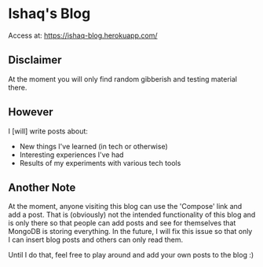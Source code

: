 # Ishaq's Blog

Access at: https://ishaq-blog.herokuapp.com/

## Disclaimer
At the moment you will only find random gibberish and testing material there.

## However
I [will] write posts about:

* New things I've learned (in tech or otherwise)
* Interesting experiences I've had
* Results of my experiments with various tech tools

## Another Note
At the moment, anyone visiting this blog can use the 'Compose' link and add a post. That is (obviously)
not the intended functionality of this blog and is only there so that people can add posts and see for themselves that MongoDB is storing everything. In the future, I will fix this issue so that only I can insert
blog posts and others can only read them.

Until I do that, feel free to play around and add your own posts to the blog :)

